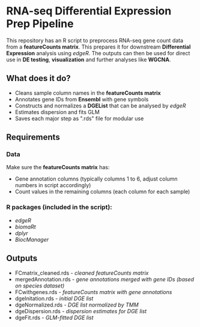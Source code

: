 # RNA-seq Differential Expression Prep Pipeline  

This repository has an R script to preprocess RNA-seq gene count data from a **featureCounts matrix**. This prepares it for downstream **Differential Expression** analysis using *edgeR*. The outputs can then be used for direct use in **DE testing**, **visualization** and further analyses like **WGCNA**. 

## What does it do?  

* Cleans sample column names in the **featureCounts matrix**
* Annotates gene IDs from **Ensembl** with gene symbols
* Constructs and normalizes a **DGEList** that can be analysed by *edgeR*
* Estimates dispersion and fits GLM
* Saves each major step as ".rds" file for modular use

## Requirements   

### Data    
Make sure the **featureCounts matrix** has:  
  - Gene annotation columns (typically columns 1 to 6, adjust column numbers in script accordingly)  
  - Count values in the remaining columns (each column for each sample)  

### R packages (included in the script):
  - *edgeR*
  - *biomaRt*
  - *dplyr*
  - *BiocManager*  

## Outputs  
* FCmatrix_cleaned.rds - *cleaned featureCounts matrix*
* mergedAnnotation.rds - *gene annotations merged with gene IDs (based on species dataset)*
* FCwithgenes.rds - *featureCounts matrix with gene annotations*
* dgeInitation.rds - *initial DGE list*
* dgeNormalized.rds - *DGE list normalized by TMM*
* dgeDispersion.rds - *dispersion estimates for DGE list*
* dgeFit.rds - *GLM-fitted DGE list*  
